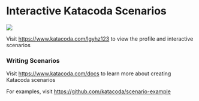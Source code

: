 # Interactive Katacoda Scenarios

[![](http://shields.katacoda.com/katacoda/lgyhz123/count.svg)](https://www.katacoda.com/lgyhz123 "Get your profile on Katacoda.com")

Visit https://www.katacoda.com/lgyhz123 to view the profile and interactive scenarios

### Writing Scenarios
Visit https://www.katacoda.com/docs to learn more about creating Katacoda scenarios

For examples, visit https://github.com/katacoda/scenario-example
